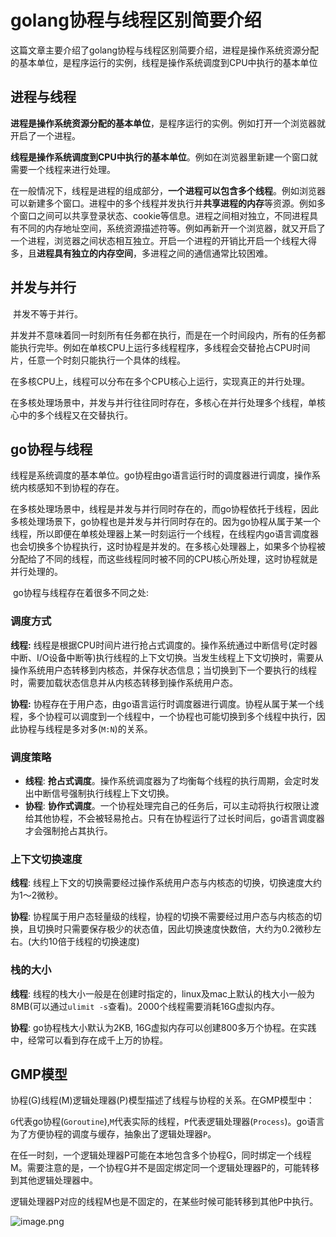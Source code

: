 # golang协程与线程区别简要介绍

​	这篇文章主要介绍了golang协程与线程区别简要介绍，进程是操作系统资源分配的基本单位，是程序运行的实例，线程是操作系统调度到CPU中执行的基本单位




## 进程与线程

​	**进程是操作系统资源分配的基本单位**，是程序运行的实例。例如打开一个浏览器就开启了一个进程。

​	**线程是操作系统调度到CPU中执行的基本单位**。例如在浏览器里新建一个窗口就需要一个线程来进行处理。

​	在一般情况下，线程是进程的组成部分，**一个进程可以包含多个线程**。例如浏览器可以新建多个窗口。进程中的多个线程并发执行并**共享进程的内存**等资源。例如多个窗口之间可以共享登录状态、cookie等信息。进程之间相对独立，不同进程具有不同的内存地址空间，系统资源描述符等。例如再新开一个浏览器，就又开启了一个进程，浏览器之间状态相互独立。开启一个进程的开销比开启一个线程大得多，且**进程具有独立的内存空间**，多进程之间的通信通常比较困难。



## 并发与并行

​	并发不等于并行。

​	并发并不意味着同一时刻所有任务都在执行，而是在一个时间段内，所有的任务都能执行完毕。例如在单核CPU上运行多线程程序，多线程会交替抢占CPU时间片，任意一个时刻只能执行一个具体的线程。

​	在多核CPU上，线程可以分布在多个CPU核心上运行，实现真正的并行处理。

​	在多核处理场景中，并发与并行往往同时存在，多核心在并行处理多个线程，单核心中的多个线程又在交替执行。



## go协程与线程

​	线程是系统调度的基本单位。go协程由go语言运行时的调度器进行调度，操作系统内核感知不到协程的存在。

​	在多核处理场景中，线程是并发与并行同时存在的，而go协程依托于线程，因此多核处理场景下，go协程也是并发与并行同时存在的。因为go协程从属于某一个线程，所以即便在单核处理器上某一时刻运行一个线程，在线程内go语言调度器也会切换多个协程执行，这时协程是并发的。在多核心处理器上，如果多个协程被分配给了不同的线程，而这些线程同时被不同的CPU核心所处理，这时协程就是并行处理的。

​	go协程与线程存在着很多不同之处:



### 调度方式

**线程:** 线程是根据CPU时间片进行抢占式调度的。操作系统通过中断信号(定时器中断、I/O设备中断等)执行线程的上下文切换。当发生线程上下文切换时，需要从操作系统用户态转移到内核态，并保存状态信息；当切换到下一个要执行的线程时，需要加载状态信息并从内核态转移到操作系统用户态。

**协程:** 协程存在于用户态，由go语言运行时调度器进行调度。协程从属于某一个线程，多个协程可以调度到一个线程中，一个协程也可能切换到多个线程中执行，因此协程与线程是多对多(`M:N`)的关系。



### 调度策略

- **线程**: **抢占式调度**。操作系统调度器为了均衡每个线程的执行周期，会定时发出中断信号强制执行线程上下文切换。
- **协程**: **协作式调度**。一个协程处理完自己的任务后，可以主动将执行权限让渡给其他协程，不会被轻易抢占。只有在协程运行了过长时间后，go语言调度器才会强制抢占其执行。



### 上下文切换速度

**线程**: 线程上下文的切换需要经过操作系统用户态与内核态的切换，切换速度大约为1～2微秒。

**协程**: 协程属于用户态轻量级的线程，协程的切换不需要经过用户态与内核态的切换，且切换时只需要保存极少的状态值，因此切换速度快数倍，大约为0.2微秒左右。(大约10倍于线程的切换速度)



### 栈的大小

**线程**: 线程的栈大小一般是在创建时指定的，linux及mac上默认的栈大小一般为8MB(可以通过`ulimit -s`查看)。2000个线程需要消耗16G虚拟内存。

**协程**: go协程栈大小默认为2KB, 16G虚拟内存可以创建800多万个协程。在实践中，经常可以看到存在成千上万的协程。



## GMP模型

协程(G)线程(M)逻辑处理器(P)模型描述了线程与协程的关系。在GMP模型中：

`G`代表go协程(`Goroutine`),`M`代表实际的线程，`P`代表逻辑处理器(`Process`)。go语言为了方便协程的调度与缓存，抽象出了逻辑处理器`P`。

在任一时刻，一个逻辑处理器P可能在本地包含多个协程G，同时绑定一个线程M。需要注意的是，一个协程G并不是固定绑定同一个逻辑处理器P的，可能转移到其他逻辑处理器中。

逻辑处理器P对应的线程M也是不固定的，在某些时候可能转移到其他P中执行。

![image.png](https://img.jbzj.com/file_images/article/202206/202262992700048.png)

